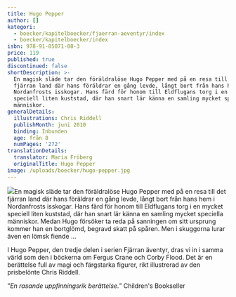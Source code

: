```yaml
---
title: Hugo Pepper
author: []
kategori:
  - boecker/kapitelboecker/fjaerran-aeventyr/index
  - boecker/kapitelboecker/index
isbn: 978-91-85071-88-3
price: 119
published: true
discontinued: false
shortDescription: >-
  En magisk släde tar den föräldralöse Hugo Pepper med på en resa till det
  fjärran land där hans föräldrar en gång levde, långt bort från hans hem i
  Nordanfrosts isskogar. Hans färd för honom till Eldflugans torg i en mycket
  speciell liten kuststad, där han snart lär känna en samling mycket speciella
  människor.
generalDetails:
  illustrations: Chris Riddell
  publishMonth: juni 2010
  binding: Inbunden
  age: från 8
  numPages: '272'
translationDetails:
  translator: Maria Fröberg
  originalTitle: Hugo Pepper
image: /uploads/boecker/hugo-pepper.jpg
---
```

![](/uploads/images/hugo-snowmen-liten.gif)En magisk släde tar den föräldralöse Hugo Pepper med på en resa till det fjärran land där hans föräldrar en gång levde, långt bort från hans hem i Nordanfrosts isskogar. Hans färd för honom till Eldflugans torg i en mycket speciell liten kuststad, där han snart lär känna en samling mycket speciella människor. Medan Hugo försöker ta reda på sanningen om sitt ursprung kommer han en bortglömd, begravd skatt på spåren. Men i skuggorna lurar även en lömsk fiende …

I Hugo Pepper, den tredje delen i serien Fjärran äventyr, dras vi in i samma värld som den i böckerna om Fergus Crane och Corby Flood. Det är en berättelse full av magi och färgstarka figurer, rikt illustrerad av den prisbelönte Chris Riddell.

”_En rasande uppfinningsrik berättelse._” Children's Bookseller

